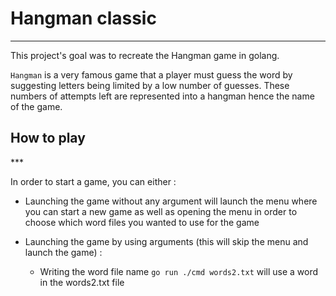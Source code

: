 <h1>Hangman classic</h1>

***

This project's goal was to recreate the Hangman game in golang.

``Hangman`` is a very famous game that a player must guess the word by suggesting letters being limited by a low number of guesses. These numbers of attempts left are represented into a hangman hence the name of the game.

<h2>How to play</h2>
***

In order to start a game, you can either :

* Launching the game without any argument will launch the menu where you can start a new game as well as opening the menu in order to choose which word files you wanted to use for the game

- Launching the game by using arguments (this will skip the menu and launch the game) : 

  - Writing the word file name ```go run ./cmd words2.txt``` will use a word in the words2.txt file



